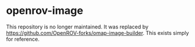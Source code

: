 openrov-image
=============

This repository is no longer maintained. It was replaced by https://github.com/OpenROV-forks/omap-image-builder.  This exists simply for reference.

